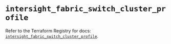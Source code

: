 # `intersight_fabric_switch_cluster_profile`

Refer to the Terraform Registry for docs: [`intersight_fabric_switch_cluster_profile`](https://registry.terraform.io/providers/ciscodevnet/intersight/1.0.71/docs/resources/fabric_switch_cluster_profile).
